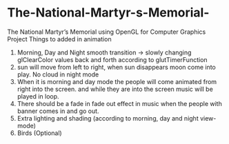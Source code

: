 # The-National-Martyr-s-Memorial-
The National Martyr’s Memorial using OpenGL for  Computer Graphics Project
Things to added in animation

1) Morning, Day and Night smooth transition -> slowly changing glClearColor values back and forth according to glutTimerFunction
2) sun will move from left to right, when sun disappears moon come into play. No cloud in night mode
3) When it is morning and day mode the people will come animated from right into the screen. and while they are into the screen music will be played in loop.
4) There should be a fade in fade out effect in music when the people with banner comes in and go out.
5) Extra lighting and shading (according to morning, day and night view-mode)
6) Birds (Optional)
